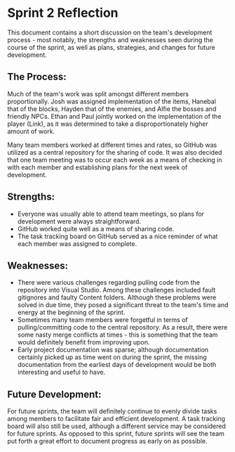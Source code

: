 # Sprint 2 Reflection

This document contains a short discussion on the team's development process - most notably, the strengths and weaknesses seen during the course of the sprint, as well as plans, strategies, and changes for future development.

## The Process:

Much of the team's work was split amongst different members proportionally. Josh was assigned implementation of the items, Hanebal that of the blocks, Hayden that of the enemies, and Alfie the bosses and friendly NPCs. Ethan and Paul jointly worked on the implementation of the player (Link), as it was determined to take a disproportionately higher amount of work.

Many team members worked at different times and rates, so GitHub was utilized as a central repository for the sharing of code. It was also decided that one team meeting was to occur each week as a means of checking in with each member and establishing plans for the next week of development.

## Strengths:

- Everyone was usually able to attend team meetings, so plans for development were always straightforward.
- GitHub worked quite well as a means of sharing code.
- The task tracking board on GitHub served as a nice reminder of what each member was assigned to complete.

## Weaknesses:

- There were various challenges regarding pulling code from the repository into Visual Studio. Among these challenges included fault gitignores and faulty Content folders. Although these problems were solved in due time, they posed a significant threat to the team's time and energy at the beginning of the sprint.
- Sometimes many team members were forgetful in terms of pulling/committing code to the central repository. As a result, there were some nasty merge conflicts at times - this is something that the team would definitely benefit from improving upon.
- Early project documentation was sparse; although documentation certainly picked up as time went on during the sprint, the missing documentation from the earliest days of development would be both interesting and useful to have.

## Future Development:

For future sprints, the team will definitely continue to evenly divide tasks among members to facilitate fair and efficient development. A task tracking board will also still be used, although a different service may be considered for future sprints. As opposed to this sprint, future sprints will see the team put forth a great effort to document progress as early on as possible.
